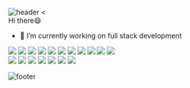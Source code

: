 
![header](https://capsule-render.vercel.app/api?type=waving&desc=Dean's%20World!&color=16A596&animation=twinkling&fontColor=E5DF88&fontSize=20&&descSize=60)
<
 <br/>
     Hi there😄
- 🌱 I’m currently working on full stack development
 <p>
<img src="https://img.shields.io/badge/Java-007396?style=flat-square&logo=Java&logoColor=white"/>
<img src="https://img.shields.io/badge/HTML5-E34F26?style=flat-square&logo=HTML5&logoColor=white"/>
<img src="https://img.shields.io/badge/CSS3-1572B6?style=flat-square&logo=CSS3&logoColor=white"/>
<img src="https://img.shields.io/badge/JavaScript-F7DF1E?style=flat-square&logo=JavaScript&logoColor=white"/>
<img src="https://img.shields.io/badge/Redux-764ABC?style=flat-square&logo=Redux&logoColor=white"/>
<img src="https://img.shields.io/badge/Node.js-339933?style=flat-square&logo=Node.js&logoColor=white"/>
<img src="https://img.shields.io/badge/Express-000000?style=flat-square&logo=Express&logoColor=white"/>
  <img src="https://img.shields.io/badge/MySQL-4479A1?style=flat-square&logo=MySQL&logoColor=white"/>
  <img src="https://img.shields.io/badge/MongoDB-47A248?style=flat-square&logo=MongoDB&logoColor=white"/>
  <img src="https://img.shields.io/badge/SQL Plus-F80000?style=flat-square&logo=Oracle&logoColor=white"/>
   <img src="https://img.shields.io/badge/PL/SQL-F80000?style=flat-square&logo=Oracle&logoColor=white"/>
 <br/>
   <img src="https://img.shields.io/badge/SQL Plus Admin-F80000?style=flat-square&logo=Oracle&logoColor=white"/>
  <img src="https://img.shields.io/badge/GitHub-181717?style=flat-square&logo=GitHub&logoColor=white"/>
<img src="https://img.shields.io/badge/Amazon AWS-232F3E?style=flat-square&logo=AmazonAWS&logoColor=white"/>
  <img src="https://img.shields.io/badge/Adobe XD-EC1C24?style=flat-square&logo=AdobeAcrobatReader&logoColor=white"/>
  <img src="https://img.shields.io/badge/Linux-FCC624?style=flat-square&logo=Linux&logoColor=white"/>
  <img src="https://img.shields.io/badge/MongoDB-47A248?style=flat-square&logo=MongoDB&logoColor=white"/>
  <img src="https://img.shields.io/badge/MongoDB-47A248?style=flat-square&logo=MongoDB&logoColor=white"/>
</p>


![footer](https://capsule-render.vercel.app/api?type=waving&section=footer&color=16A596)


<!--
**Dean-Kim0507/Dean-Kim0507** is a ✨ _special_ ✨ repository because its `README.md` (this file) appears on your GitHub profile.

Here are some ideas to get you started:

- 🔭 I’m currently working on ...
- 🌱 I’m currently learning ...
- 👯 I’m looking to collaborate on ...
- 🤔 I’m looking for help with ...
- 💬 Ask me about ...
- 📫 How to reach me: ...
- 😄 Pronouns: ...
- ⚡ Fun fact: ...
-->
